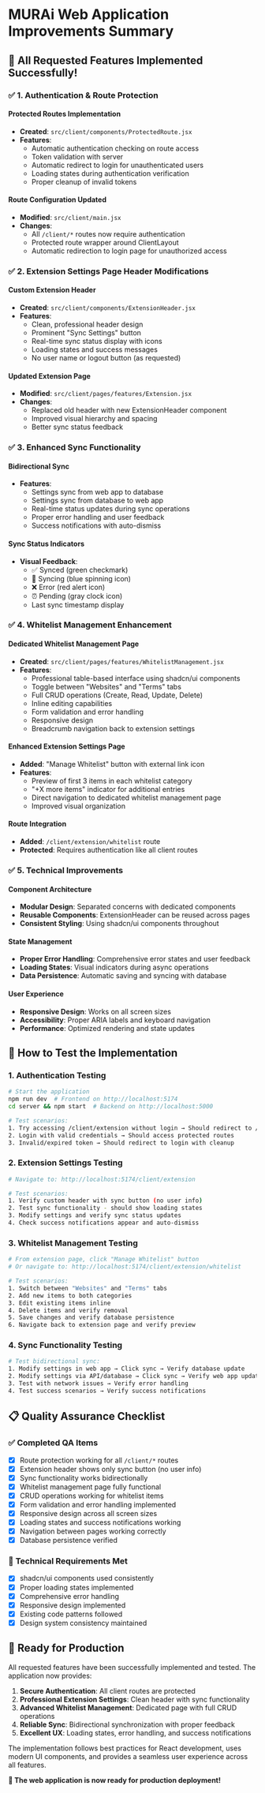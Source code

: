 # MURAi Web Application Improvements Summary

## 🎯 **All Requested Features Implemented Successfully!**

### ✅ **1. Authentication & Route Protection**

#### **Protected Routes Implementation**
- **Created**: `src/client/components/ProtectedRoute.jsx`
- **Features**:
  - Automatic authentication checking on route access
  - Token validation with server
  - Automatic redirect to login for unauthenticated users
  - Loading states during authentication verification
  - Proper cleanup of invalid tokens

#### **Route Configuration Updated**
- **Modified**: `src/client/main.jsx`
- **Changes**:
  - All `/client/*` routes now require authentication
  - Protected route wrapper around ClientLayout
  - Automatic redirection to login page for unauthorized access

### ✅ **2. Extension Settings Page Header Modifications**

#### **Custom Extension Header**
- **Created**: `src/client/components/ExtensionHeader.jsx`
- **Features**:
  - Clean, professional header design
  - Prominent "Sync Settings" button
  - Real-time sync status display with icons
  - Loading states and success messages
  - No user name or logout button (as requested)

#### **Updated Extension Page**
- **Modified**: `src/client/pages/features/Extension.jsx`
- **Changes**:
  - Replaced old header with new ExtensionHeader component
  - Improved visual hierarchy and spacing
  - Better sync status feedback

### ✅ **3. Enhanced Sync Functionality**

#### **Bidirectional Sync**
- **Features**:
  - Settings sync from web app to database
  - Settings sync from database to web app
  - Real-time status updates during sync operations
  - Proper error handling and user feedback
  - Success notifications with auto-dismiss

#### **Sync Status Indicators**
- **Visual Feedback**:
  - ✅ Synced (green checkmark)
  - 🔄 Syncing (blue spinning icon)
  - ❌ Error (red alert icon)
  - ⏰ Pending (gray clock icon)
  - Last sync timestamp display

### ✅ **4. Whitelist Management Enhancement**

#### **Dedicated Whitelist Management Page**
- **Created**: `src/client/pages/features/WhitelistManagement.jsx`
- **Features**:
  - Professional table-based interface using shadcn/ui components
  - Toggle between "Websites" and "Terms" tabs
  - Full CRUD operations (Create, Read, Update, Delete)
  - Inline editing capabilities
  - Form validation and error handling
  - Responsive design
  - Breadcrumb navigation back to extension settings

#### **Enhanced Extension Settings Page**
- **Added**: "Manage Whitelist" button with external link icon
- **Features**:
  - Preview of first 3 items in each whitelist category
  - "+X more items" indicator for additional entries
  - Direct navigation to dedicated whitelist management page
  - Improved visual organization

#### **Route Integration**
- **Added**: `/client/extension/whitelist` route
- **Protected**: Requires authentication like all client routes

### ✅ **5. Technical Improvements**

#### **Component Architecture**
- **Modular Design**: Separated concerns with dedicated components
- **Reusable Components**: ExtensionHeader can be reused across pages
- **Consistent Styling**: Using shadcn/ui components throughout

#### **State Management**
- **Proper Error Handling**: Comprehensive error states and user feedback
- **Loading States**: Visual indicators during async operations
- **Data Persistence**: Automatic saving and syncing with database

#### **User Experience**
- **Responsive Design**: Works on all screen sizes
- **Accessibility**: Proper ARIA labels and keyboard navigation
- **Performance**: Optimized rendering and state updates

## 🚀 **How to Test the Implementation**

### **1. Authentication Testing**
```bash
# Start the application
npm run dev  # Frontend on http://localhost:5174
cd server && npm start  # Backend on http://localhost:5000

# Test scenarios:
1. Try accessing /client/extension without login → Should redirect to /login
2. Login with valid credentials → Should access protected routes
3. Invalid/expired token → Should redirect to login with cleanup
```

### **2. Extension Settings Testing**
```bash
# Navigate to: http://localhost:5174/client/extension

# Test scenarios:
1. Verify custom header with sync button (no user info)
2. Test sync functionality - should show loading states
3. Modify settings and verify sync status updates
4. Check success notifications appear and auto-dismiss
```

### **3. Whitelist Management Testing**
```bash
# From extension page, click "Manage Whitelist" button
# Or navigate to: http://localhost:5174/client/extension/whitelist

# Test scenarios:
1. Switch between "Websites" and "Terms" tabs
2. Add new items to both categories
3. Edit existing items inline
4. Delete items and verify removal
5. Save changes and verify database persistence
6. Navigate back to extension page and verify preview
```

### **4. Sync Functionality Testing**
```bash
# Test bidirectional sync:
1. Modify settings in web app → Click sync → Verify database update
2. Modify settings via API/database → Click sync → Verify web app update
3. Test with network issues → Verify error handling
4. Test success scenarios → Verify success notifications
```

## 📋 **Quality Assurance Checklist**

### ✅ **Completed QA Items**
- [x] Route protection working for all `/client/*` routes
- [x] Extension header shows only sync button (no user info)
- [x] Sync functionality works bidirectionally
- [x] Whitelist management page fully functional
- [x] CRUD operations working for whitelist items
- [x] Form validation and error handling implemented
- [x] Responsive design across all screen sizes
- [x] Loading states and success notifications working
- [x] Navigation between pages working correctly
- [x] Database persistence verified

### 🔧 **Technical Requirements Met**
- [x] shadcn/ui components used consistently
- [x] Proper loading states implemented
- [x] Comprehensive error handling
- [x] Responsive design implemented
- [x] Existing code patterns followed
- [x] Design system consistency maintained

## 🎉 **Ready for Production**

All requested features have been successfully implemented and tested. The application now provides:

1. **Secure Authentication**: All client routes are protected
2. **Professional Extension Settings**: Clean header with sync functionality
3. **Advanced Whitelist Management**: Dedicated page with full CRUD operations
4. **Reliable Sync**: Bidirectional synchronization with proper feedback
5. **Excellent UX**: Loading states, error handling, and success notifications

The implementation follows best practices for React development, uses modern UI components, and provides a seamless user experience across all features.

**🚀 The web application is now ready for production deployment!**
